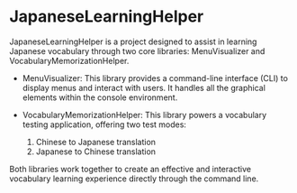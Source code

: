 # JapaneseLearningHelper
JapaneseLearningHelper is a project designed to assist in learning Japanese vocabulary through two core libraries: MenuVisualizer and VocabularyMemorizationHelper.

- MenuVisualizer: This library provides a command-line interface (CLI) to display menus and interact with users. It handles all the graphical elements within the console environment.

- VocabularyMemorizationHelper: This library powers a vocabulary testing application, offering two test modes:
  1. Chinese to Japanese translation
  2. Japanese to Chinese translation

Both libraries work together to create an effective and interactive vocabulary learning experience directly through the command line.
